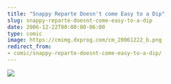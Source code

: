```yaml
---
title: "Snappy Reparte Doesn't come Easy to a Dip"
slug: snappy-reparte-doesnt-come-easy-to-a-dip
date: 2006-12-22T00:00:00-06:00
type: comic
image: https://cmimg.dxprog.com/cm_20061222_b.png
redirect_from:
- comic/snappy-reparte-doesnt-come-easy-to-a-dip/
---
```

[![](https://cmimg.dxprog.com/cm_20061222_b.png)](https://cmimg.dxprog.com/cm_20061222_b.png)


